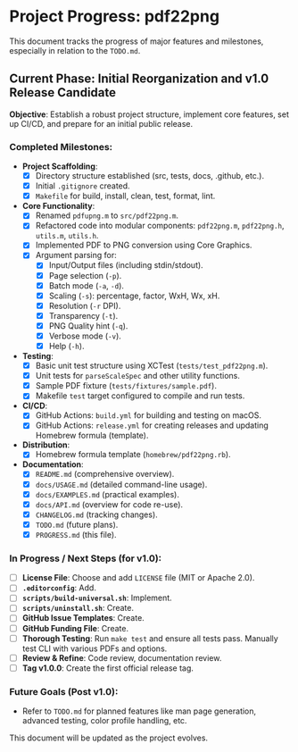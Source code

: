 # Project Progress: pdf22png

This document tracks the progress of major features and milestones, especially in relation to the `TODO.md`.

## Current Phase: Initial Reorganization and v1.0 Release Candidate

**Objective**: Establish a robust project structure, implement core features, set up CI/CD, and prepare for an initial public release.

### Completed Milestones:
*   **Project Scaffolding**:
    *   [x] Directory structure established (src, tests, docs, .github, etc.).
    *   [x] Initial `.gitignore` created.
    *   [x] `Makefile` for build, install, clean, test, format, lint.
*   **Core Functionality**:
    *   [x] Renamed `pdfupng.m` to `src/pdf22png.m`.
    *   [x] Refactored code into modular components: `pdf22png.m`, `pdf22png.h`, `utils.m`, `utils.h`.
    *   [x] Implemented PDF to PNG conversion using Core Graphics.
    *   [x] Argument parsing for:
        *   [x] Input/Output files (including stdin/stdout).
        *   [x] Page selection (`-p`).
        *   [x] Batch mode (`-a`, `-d`).
        *   [x] Scaling (`-s`): percentage, factor, WxH, Wx, xH.
        *   [x] Resolution (`-r` DPI).
        *   [x] Transparency (`-t`).
        *   [x] PNG Quality hint (`-q`).
        *   [x] Verbose mode (`-v`).
        *   [x] Help (`-h`).
*   **Testing**:
    *   [x] Basic unit test structure using XCTest (`tests/test_pdf22png.m`).
    *   [x] Unit tests for `parseScaleSpec` and other utility functions.
    *   [x] Sample PDF fixture (`tests/fixtures/sample.pdf`).
    *   [x] Makefile `test` target configured to compile and run tests.
*   **CI/CD**:
    *   [x] GitHub Actions: `build.yml` for building and testing on macOS.
    *   [x] GitHub Actions: `release.yml` for creating releases and updating Homebrew formula (template).
*   **Distribution**:
    *   [x] Homebrew formula template (`homebrew/pdf22png.rb`).
*   **Documentation**:
    *   [x] `README.md` (comprehensive overview).
    *   [x] `docs/USAGE.md` (detailed command-line usage).
    *   [x] `docs/EXAMPLES.md` (practical examples).
    *   [x] `docs/API.md` (overview for code re-use).
    *   [x] `CHANGELOG.md` (tracking changes).
    *   [x] `TODO.md` (future plans).
    *   [x] `PROGRESS.md` (this file).

### In Progress / Next Steps (for v1.0):
*   [ ] **License File**: Choose and add `LICENSE` file (MIT or Apache 2.0).
*   [ ] **`.editorconfig`**: Add.
*   [ ] **`scripts/build-universal.sh`**: Implement.
*   [ ] **`scripts/uninstall.sh`**: Create.
*   [ ] **GitHub Issue Templates**: Create.
*   [ ] **GitHub Funding File**: Create.
*   [ ] **Thorough Testing**: Run `make test` and ensure all tests pass. Manually test CLI with various PDFs and options.
*   [ ] **Review & Refine**: Code review, documentation review.
*   [ ] **Tag v1.0.0**: Create the first official release tag.

### Future Goals (Post v1.0):
*   Refer to `TODO.md` for planned features like man page generation, advanced testing, color profile handling, etc.

This document will be updated as the project evolves.
